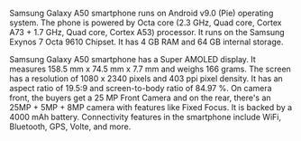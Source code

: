 Samsung Galaxy A50 smartphone runs on Android v9.0 (Pie) operating system. The phone is powered by Octa core (2.3 GHz, Quad core, Cortex A73 + 1.7 GHz, Quad core, Cortex A53) processor. It runs on the Samsung Exynos 7 Octa 9610 Chipset. It has 4 GB RAM and 64 GB internal storage.

Samsung Galaxy A50 smartphone has a Super AMOLED display. It measures 158.5 mm x 74.5 mm x 7.7 mm and weighs 166 grams. The screen has a resolution of 1080 x 2340 pixels and 403 ppi pixel density. It has an aspect ratio of 19.5:9 and screen-to-body ratio of 84.97 %. On camera front, the buyers get a 25 MP Front Camera and on the rear, there's an 25MP + 5MP + 8MP camera with features like Fixed Focus. It is backed by a 4000 mAh battery. Connectivity features in the smartphone include WiFi, Bluetooth, GPS, Volte, and more.
